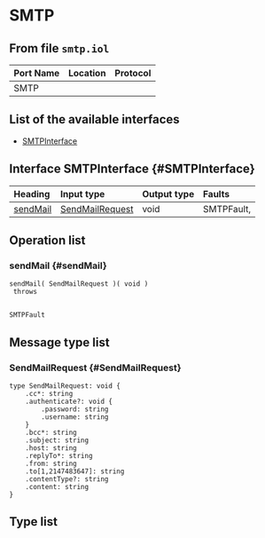 # SMTP

## From file `smtp.iol`

| Port Name | Location | Protocol |
| :--- | :--- | :--- |
| SMTP |  |  |

## List of the available interfaces

* [SMTPInterface](smtp.md#SMTPInterface)

## Interface SMTPInterface {#SMTPInterface}

| Heading | Input type | Output type | Faults |
| :--- | :--- | :--- | :--- |
| [sendMail](smtp.md#sendMail) | [SendMailRequest](smtp.md#SendMailRequest)  | void  |  SMTPFault,   |

## Operation list

### sendMail {#sendMail}

```text
sendMail( SendMailRequest )( void )
 throws


SMTPFault
```

## Message type list

### SendMailRequest {#SendMailRequest}

```text
type SendMailRequest: void { 
    .cc*: string
    .authenticate?: void { 
        .password: string
        .username: string
    }
    .bcc*: string
    .subject: string
    .host: string
    .replyTo*: string
    .from: string
    .to[1,2147483647]: string
    .contentType?: string
    .content: string
}
```

## Type list


